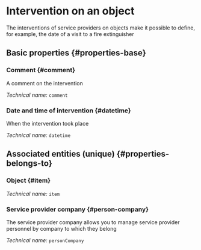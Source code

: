 # Intervention on an object
<!--- THIS FILE IS GENERATED PLEASE DO NOT EDIT IT DIRECTLY --->

The interventions of service providers on objects make it possible to define, for example, the date of a visit to a fire extinguisher

<OH code="personCompanyToItem"/>






## Basic properties {#properties-base}
    
### Comment {#comment}

A comment on the intervention

*Technical name:* ```comment```
<PH code="personCompanyToItem:comment"/>

### Date and time of intervention {#datetime}

When the intervention took place

*Technical name:* ```datetime```
<PH code="personCompanyToItem:datetime"/>

    

## Associated entities (unique) {#properties-belongs-to}

### Object {#item}



*Technical name:* ```item```
<PH code="personCompanyToItem:item"/>

### Service provider company {#person-company}

The service provider company allows you to manage service provider personnel by company to which they belong

*Technical name:* ```personCompany```
<PH code="personCompanyToItem:personCompany"/>





